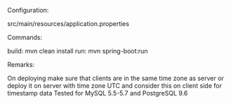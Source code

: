Configuration:

src/main/resources/application.properties


Commands:

build: mvn clean install
run:   mvn spring-boot:run

Remarks:

On deploying make sure that clients are in the same time zone as server or deploy it on server with time zone UTC and consider this on client side for timestamp data
Tested for MySQL 5.5-5.7 and PostgreSQL 9.6